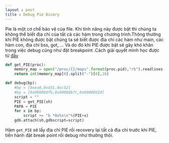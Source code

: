```yaml
---
layout : post 
title : Debug Pie Binary  
--- 
```


Pie là một cơ chế bảo vệ của file. Khi tính năng này được bật thì chúng ta không thể biết địa chỉ của tất cả các hàm trong chương trình.Thông thường khi PIE không được bật chúng ta sẽ biết được địa chỉ các hàm như main, các hàm con, địa chỉ bss, got, ... Và do đó khi PIE được bật sẽ gây khó khăn trong việc debug cũng như đặt breakpoint .Cách giải quyết mình học được từ [đây](https://teamrocketist.github.io/2019/08/17/Pwn-RedpwnCTF-penpal-world/)  

```python  
def get_PIE(proc):
    memory_map = open("/proc/{}/maps".format(proc.pid),"rb").readlines()
    return int(memory_map[0].split("-")[0],16)

def debug(bp):
    #bp = [0xea0,0xd31,0xc52]
    #bp = [0x00000dfb,0x00000b7c,0x00000d10]
    script = ""
    PIE = get_PIE(sh)
    PAPA = PIE
    for x in bp:
        script += "b *0x%x\n"%(PIE+x)
    gdb.attach(sh,gdbscript=script) 
```  
Hàm ```get_PIE``` sẽ lấy địa chỉ PIE rồi recovery lại tất cả địa chỉ trước khi PIE, tiến hành đặt break point rồi debug như thường thôi.
